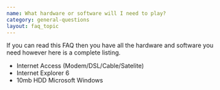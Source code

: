 ```yaml
---
name: What hardware or software will I need to play?
category: general-questions
layout: faq_topic
---
```

If you can read this FAQ then you have all the hardware and software you need however here is a complete listing.

*   Internet Access (Modem/DSL/Cable/Satelite)
*   Internet Explorer 6
*   10mb HDD Microsoft Windows